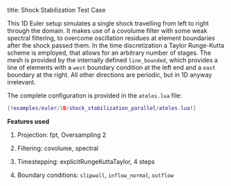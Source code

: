 title: Shock Stabilization Test Case

This 1D Euler setup simulates a single shock travelling from left to right
through the domain.
It makes use of a covolume filter with some weak spectral filtering, to overcome
oscillation residues at element boundaries after the shock passed them.
In the time discretization a Taylor Runge-Kutta scheme is employed, that allows
for an arbitrary number of stages.
The mesh is provided by the internally defined `line_bounded`, which provides
a line of elements with a `west` boundary condition at the left end and a
`east` boundary at the right. All other directions are periodic, but in 1D
anyway irrelevant.

The complete configuration is provided in the `ateles.lua` file:

```lua
{!examples/euler/1D/shock_stabilization_parallel/ateles.lua!}
```

**Features used**

1. Projection: fpt, Oversampling 2

3. Filtering: covolume, spectral

4. Timestepping: explicitRungeKuttaTaylor, 4 steps

5. Boundary conditions: `slipwall`, `inflow_normal`, `outflow`
